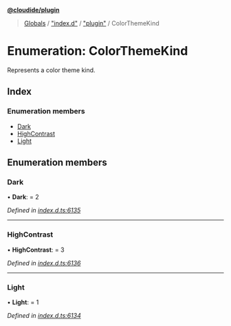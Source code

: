 **[@cloudide/plugin](../README.md)**

> [Globals](../README.md) / ["index.d"](../modules/_index_d_.md) / ["plugin"](../modules/_index_d_._plugin_.md) / ColorThemeKind

# Enumeration: ColorThemeKind

Represents a color theme kind.

## Index

### Enumeration members

* [Dark](_index_d_._plugin_.colorthemekind.md#dark)
* [HighContrast](_index_d_._plugin_.colorthemekind.md#highcontrast)
* [Light](_index_d_._plugin_.colorthemekind.md#light)

## Enumeration members

### Dark

•  **Dark**:  = 2

*Defined in [index.d.ts:6135](https://github.com/shuyaqian/cloudide-plugin-api/blob/57a3a2a/index.d.ts#L6135)*

___

### HighContrast

•  **HighContrast**:  = 3

*Defined in [index.d.ts:6136](https://github.com/shuyaqian/cloudide-plugin-api/blob/57a3a2a/index.d.ts#L6136)*

___

### Light

•  **Light**:  = 1

*Defined in [index.d.ts:6134](https://github.com/shuyaqian/cloudide-plugin-api/blob/57a3a2a/index.d.ts#L6134)*

